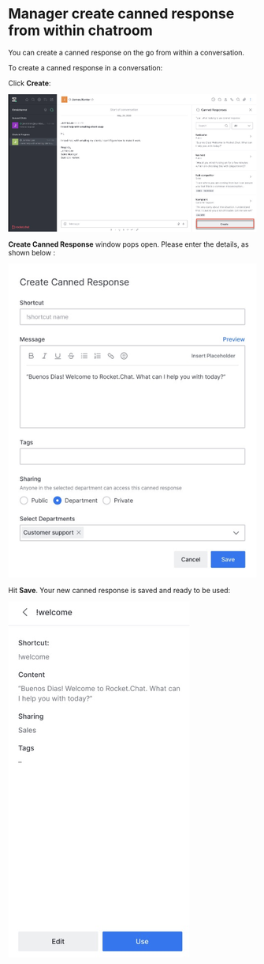 # Manager create canned response from within chatroom

 You can create a canned response on the go from within a conversation.

To create a canned response in a conversation: 

Click **Create**:

![](../../../../.gitbook/assets/image%20%28513%29.png)

**Create Canned Response** window pops open. Please enter the details, as shown below :

![](../../../../.gitbook/assets/image%20%28526%29.png)

Hit **Save**. Your new canned response is saved and ready to be used:

![](../../../../.gitbook/assets/image%20%28511%29.png)


